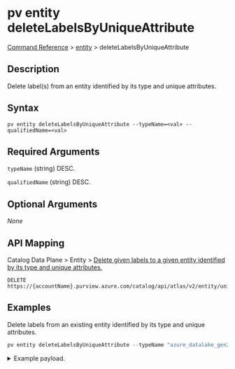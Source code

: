# pv entity deleteLabelsByUniqueAttribute
[Command Reference](../../../README.md#command-reference) > [entity](./main.md) > deleteLabelsByUniqueAttribute

## Description
Delete label(s) from an entity identified by its type and unique attributes.

## Syntax
```
pv entity deleteLabelsByUniqueAttribute --typeName=<val> --qualifiedName=<val>
```

## Required Arguments
`typeName` (string)
DESC.

`qualifiedName` (string)
DESC.

## Optional Arguments
*None*

## API Mapping
Catalog Data Plane > Entity > [Delete given labels to a given entity identified by its type and unique attributes.](https://docs.microsoft.com/en-us/rest/api/purview/catalogdataplane/entity/delete-labels-by-unique-attribute)
```
DELETE https://{accountName}.purview.azure.com/catalog/api/atlas/v2/entity/uniqueAttribute/type/{typeName}/labels
```

## Examples
Delete labels from an existing entity identified by its type and unique attributes.
```powershell
pv entity deleteLabelsByUniqueAttribute --typeName "azure_datalake_gen2_resource_set" --qualifiedName "https://STORAGE_ACCOUNT.dfs.core.windows.net/bing/data/{N}/QueriesByCountry_{Year}-{Month}-{Day}_{N}-{N}-{N}.tsv" --payloadFile "/path/to/file.json"
```
<details><summary>Example payload.</summary>
<p>

```json
[
    "a",
    "c"
]
```
</p>
</details>